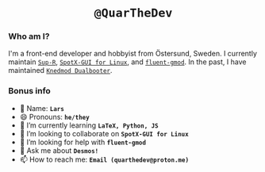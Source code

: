 
<center>
<h1 align="center"><code>@QuarTheDev</code></h4>
</center>

### Who am I?

I'm a front-end developer and hobbyist from Östersund, Sweden. I currently maintain [`Sup-R`](https://github.com/QuarTheDev/Sup-R), [`SpotX-GUI for Linux`](https://github.com/QuarTheDev/SpotX-GUI-Linux), and [`fluent-gmod`](https://github.com/QuarTheDev/fluent-gmod). In the past, I have maintained [`Knedmod Dualbooter`](https://github.com/QuarTheDev/km-dualbooter-v2.1). 

### Bonus info
- 🫣 Name: **`Lars`**
- 😄 Pronouns: **`he/they`**
- 🌱 I’m currently learning **`LaTeX, Python, JS`**
- 👯 I’m looking to collaborate on **`SpotX-GUI for Linux`**
- 🤔 I’m looking for help with **`fluent-gmod`**
- 💬 Ask me about **`Desmos!`**
- 📫 How to reach me: **`Email (quarthedev@proton.me)`**
